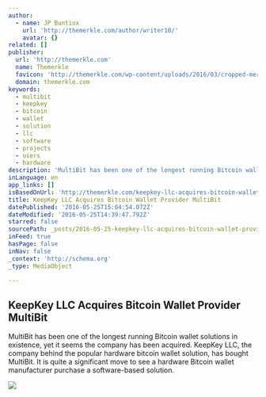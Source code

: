```yaml
---
author:
  - name: JP Buntinx
    url: 'http://themerkle.com/author/writer10/'
    avatar: {}
related: []
publisher:
  url: 'http://themerkle.com'
  name: Themerkle
  favicon: 'http://themerkle.com/wp-content/uploads/2016/03/cropped-merkle-white-1-192x192.png'
  domain: themerkle.com
keywords:
  - multibit
  - keepkey
  - bitcoin
  - wallet
  - solution
  - llc
  - software
  - projects
  - users
  - hardware
description: 'MultiBit has been one of the longest running Bitcoin wallet solutions in existence, yet it seems the company has been acquired. KeepKey LLC, the company behind the popular hardware bitcoin wallet solution, has bought MultiBit. It is quite a significant move to see a hardware Bitcoin wallet manufacturer purchase a software-based solution.'
inLanguage: en
app_links: []
isBasedOnUrl: 'http://themerkle.com/keepkey-llc-acquires-bitcoin-wallet-provider-multibit/'
title: KeepKey LLC Acquires Bitcoin Wallet Provider MultiBit
datePublished: '2016-05-25T15:04:54.072Z'
dateModified: '2016-05-25T14:39:47.792Z'
starred: false
sourcePath: _posts/2016-05-25-keepkey-llc-acquires-bitcoin-wallet-provider-multibit.md
inFeed: true
hasPage: false
inNav: false
_context: 'http://schema.org'
_type: MediaObject

---
```

<article style=""><h1>KeepKey LLC Acquires Bitcoin Wallet Provider MultiBit</h1><p>MultiBit has been one of the longest running Bitcoin wallet solutions in existence, yet it seems the company has been acquired. KeepKey LLC, the company behind the popular hardware bitcoin wallet solution, has bought MultiBit. It is quite a significant move to see a hardware Bitcoin wallet manufacturer purchase a software-based solution.</p><img src="http://themerkle.com/wp-content/uploads/2016/05/KeepKey.png" /></article>